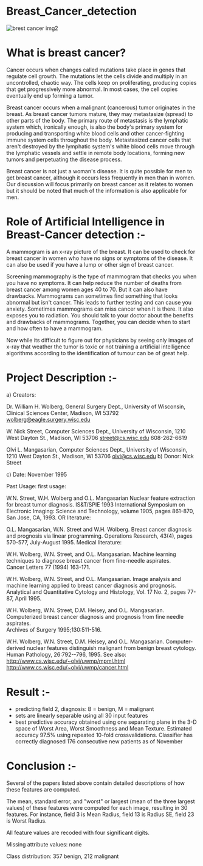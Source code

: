 # Breast_Cancer_detection

![brest cancer img2](https://user-images.githubusercontent.com/68149484/134877888-63061ee8-d3dd-4792-a43e-756550407eef.jpg)

# What is breast cancer? 
Cancer occurs when changes called mutations take place in genes that regulate cell growth. The mutations let the cells divide and multiply in an uncontrolled, chaotic way. The cells keep on proliferating, producing copies that get progressively more abnormal. In most cases, the cell copies eventually end up forming a tumor.

Breast cancer occurs when a malignant (cancerous) tumor originates in the breast. As breast cancer tumors mature, they may metastasize (spread) to other parts of the body. The primary route of metastasis is the lymphatic system which, ironically enough, is also the body's primary system for producing and transporting white blood cells and other cancer-fighting immune system cells throughout the body. Metastasized cancer cells that aren't destroyed by the lymphatic system's white blood cells move through the lymphatic vessels and settle in remote body locations, forming new tumors and perpetuating the disease process.

Breast cancer is not just a woman's disease. It is quite possible for men to get breast cancer, although it occurs less frequently in men than in women. Our discussion will focus primarily on breast cancer as it relates to women but it should be noted that much of the information is also applicable for men.

# Role of Artificial Intelligence in Breast-Cancer detection :- 

A mammogram is an x-ray picture of the breast. It can be used to check for breast cancer in women who have no signs or symptoms of the disease. It can also be used if you have a lump or other sign of breast cancer.

Screening mammography is the type of mammogram that checks you when you have no symptoms. It can help reduce the number of deaths from breast cancer among women ages 40 to 70. But it can also have drawbacks. Mammograms can sometimes find something that looks abnormal but isn't cancer. This leads to further testing and can cause you anxiety. Sometimes mammograms can miss cancer when it is there. It also exposes you to radiation. You should talk to your doctor about the benefits and drawbacks of mammograms. Together, you can decide when to start and how often to have a mammogram.

Now while its difficult to figure out for physicians by seeing only images of x-ray that weather the tumor is toxic or not training a artificial intelligence algorithms according to the identification of tumour can be of great help.

# Project Description :-

a) Creators:

Dr. William H. Wolberg, General Surgery Dept., University of
Wisconsin,  Clinical Sciences Center, Madison, WI 53792
wolberg@eagle.surgery.wisc.edu

W. Nick Street, Computer Sciences Dept., University of
Wisconsin, 1210 West Dayton St., Madison, WI 53706
street@cs.wisc.edu  608-262-6619

Olvi L. Mangasarian, Computer Sciences Dept., University of
Wisconsin, 1210 West Dayton St., Madison, WI 53706
olvi@cs.wisc.edu 
b) Donor: Nick Street

c) Date: November 1995

Past Usage:
first usage:

W.N. Street, W.H. Wolberg and O.L. Mangasarian 
Nuclear feature extraction for breast tumor diagnosis.
IS&T/SPIE 1993 International Symposium on Electronic Imaging: Science
and Technology, volume 1905, pages 861-870, San Jose, CA, 1993.
OR literature:

O.L. Mangasarian, W.N. Street and W.H. Wolberg. 
Breast cancer diagnosis and prognosis via linear programming. 
Operations Research, 43(4), pages 570-577, July-August 1995.
Medical literature:

W.H. Wolberg, W.N. Street, and O.L. Mangasarian. 
Machine learning techniques to diagnose breast cancer from
fine-needle aspirates.  
Cancer Letters 77 (1994) 163-171.

W.H. Wolberg, W.N. Street, and O.L. Mangasarian. 
Image analysis and machine learning applied to breast cancer
diagnosis and prognosis.  
Analytical and Quantitative Cytology and Histology, Vol. 17
No. 2, pages 77-87, April 1995. 

W.H. Wolberg, W.N. Street, D.M. Heisey, and O.L. Mangasarian. 
Computerized breast cancer diagnosis and prognosis from fine
needle aspirates.  
Archives of Surgery 1995;130:511-516.

W.H. Wolberg, W.N. Street, D.M. Heisey, and O.L. Mangasarian. 
Computer-derived nuclear features distinguish malignant from
benign breast cytology.  
Human Pathology, 26:792--796, 1995.
See also: http://www.cs.wisc.edu/~olvi/uwmp/mpml.html http://www.cs.wisc.edu/~olvi/uwmp/cancer.html

# Result :-

- predicting field 2, diagnosis: B = benign, M = malignant
- sets are linearly separable using all 30 input features
- best predictive accuracy obtained using one separating plane
    in the 3-D space of Worst Area, Worst Smoothness and
    Mean Texture.  Estimated accuracy 97.5% using repeated
    10-fold crossvalidations.  Classifier has correctly
    diagnosed 176 consecutive new patients as of November

# Conclusion :- 

Several of the papers listed above contain detailed descriptions of how these features are computed.

The mean, standard error, and "worst" or largest (mean of the three largest values) of these features were computed for each image, resulting in 30 features. For instance, field 3 is Mean Radius, field 13 is Radius SE, field 23 is Worst Radius.

All feature values are recoded with four significant digits.

Missing attribute values: none

Class distribution: 357 benign, 212 malignant
